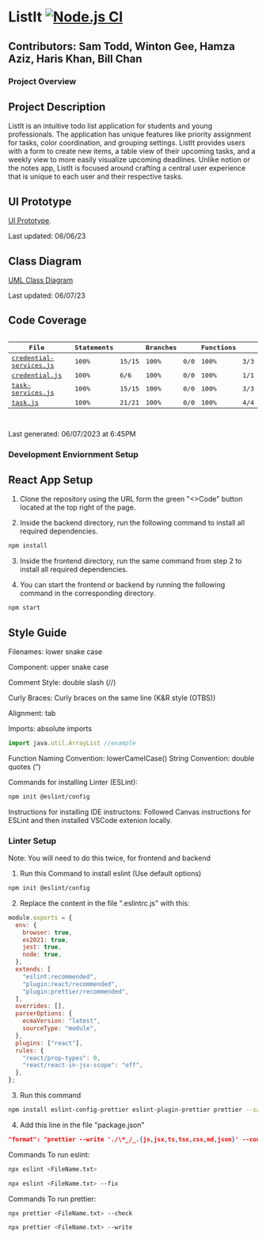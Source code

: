 # ListIt [![Node.js CI](https://github.com/HarisKhan0/todoList/actions/workflows/node.js.yml/badge.svg)](https://github.com/HarisKhan0/todoList/actions/workflows/node.js.yml)

## Contributors: Sam Todd, Winton Gee, Hamza Aziz, Haris Khan, Bill Chan

### Project Overview

## Project Description

ListIt is an intuitive todo list application for students and young professionals. The application has unique features like priority assignment for tasks, color coordination, and grouping settings. ListIt provides users with a form to create new items, a table view of their upcoming tasks, and a weekly view to more easily visualize upcoming deadlines. Unlike notion or the notes app, ListIt is focused around crafting a central user experience that is unique to each user and their respective tasks.

## UI Prototype

[UI Prototype](https://www.figma.com/file/F2zLCdkTA1iBqbnejYWYgY/ListIt?type=design&node-id=0%3A1&t=TaABfoWTTAxYEwVC-1).

Last updated: 06/06/23

## Class Diagram

[UML Class Diagram](https://github.com/HarisKhan0/todoList/wiki/UML-Class-Diagram)

Last updated: 06/07/23

## Code Coverage

<pre>
<table class="coverage-summary">
<thead>
<tr>
   <th data-col="file" data-html="true" class="file">File</th>
   <th data-col="pic" data-type="number" data-fmt="html" data-html="true" class="pic"></th>
   <th data-col="statements" data-type="number" data-fmt="pct" class="pct">Statements</th>
   <th data-col="statements_raw" data-type="number" data-fmt="html" class="abs"></th>
   <th data-col="branches" data-type="number" data-fmt="pct" class="pct">Branches</th>
   <th data-col="branches_raw" data-type="number" data-fmt="html" class="abs"></th>
   <th data-col="functions" data-type="number" data-fmt="pct" class="pct">Functions</th>
   <th data-col="functions_raw" data-type="number" data-fmt="html" class="abs"></th>
   <th data-col="lines" data-type="number" data-fmt="pct" class="pct">Lines</th>
   <th data-col="lines_raw" data-type="number" data-fmt="html" class="abs"></th>
</tr>
</thead>
<tbody><tr>
	<td class="file high" data-value="credential-services.js"><a href="credential-services.js.html">credential-services.js</td>
	<td data-value="100" class="pic high">
	<div class="chart"><div class="cover-fill cover-full" style="width: 100%"></div><div class="cover-empty" style="width: 0%"></div></div>
	</td>
	<td data-value="100" class="pct high">100%</td>
	<td data-value="15" class="abs high">15/15</td>
	<td data-value="100" class="pct high">100%</td>
	<td data-value="0" class="abs high">0/0</td>
	<td data-value="100" class="pct high">100%</td>
	<td data-value="3" class="abs high">3/3</td>
	<td data-value="100" class="pct high">100%</td>
	<td data-value="15" class="abs high">15/15</td>
	</tr>

<tr>
	<td class="file high" data-value="credential.js"><a href="credential.js.html">credential.js</td>
	<td data-value="100" class="pic high">
	<div class="chart"><div class="cover-fill cover-full" style="width: 100%"></div><div class="cover-empty" style="width: 0%"></div></div>
	</td>
	<td data-value="100" class="pct high">100%</td>
	<td data-value="6" class="abs high">6/6</td>
	<td data-value="100" class="pct high">100%</td>
	<td data-value="0" class="abs high">0/0</td>
	<td data-value="100" class="pct high">100%</td>
	<td data-value="1" class="abs high">1/1</td>
	<td data-value="100" class="pct high">100%</td>
	<td data-value="6" class="abs high">6/6</td>
	</tr>

<tr>
	<td class="file high" data-value="task-services.js"><a href="task-services.js.html">task-services.js</td>
	<td data-value="100" class="pic high">
	<div class="chart"><div class="cover-fill cover-full" style="width: 100%"></div><div class="cover-empty" style="width: 0%"></div></div>
	</td>
	<td data-value="100" class="pct high">100%</td>
	<td data-value="15" class="abs high">15/15</td>
	<td data-value="100" class="pct high">100%</td>
	<td data-value="0" class="abs high">0/0</td>
	<td data-value="100" class="pct high">100%</td>
	<td data-value="3" class="abs high">3/3</td>
	<td data-value="100" class="pct high">100%</td>
	<td data-value="15" class="abs high">15/15</td>
	</tr>

<tr>
	<td class="file high" data-value="task.js"><a href="task.js.html">task.js</td>
	<td data-value="100" class="pic high">
	<div class="chart"><div class="cover-fill cover-full" style="width: 100%"></div><div class="cover-empty" style="width: 0%"></div></div>
	</td>
	<td data-value="100" class="pct high">100%</td>
	<td data-value="21" class="abs high">21/21</td>
	<td data-value="100" class="pct high">100%</td>
	<td data-value="0" class="abs high">0/0</td>
	<td data-value="100" class="pct high">100%</td>
	<td data-value="4" class="abs high">4/4</td>
	<td data-value="100" class="pct high">100%</td>
	<td data-value="21" class="abs high">21/21</td>
	</tr>

</tbody>
</table>
</pre>

Last generated: 06/07/2023 at 6:45PM

### Development Enviornment Setup

## React App Setup

1. Clone the repository using the URL form the green "<>Code" button located at the top right of the page.

2. Inside the backend directory, run the following command to install all required dependencies.

```bash
npm install
```

3. Inside the frontend directory, run the same command from step 2 to install all required dependencies.

4. You can start the frontend or backend by running the following command in the corresponding directory.

```bash
npm start
```

## Style Guide

Filenames: lower snake case

Component: upper snake case

Comment Style: double slash (//)

Curly Braces: Curly braces on the same line (K&R style (OTBS))

Alignment: tab

Imports: absolute imports

```javascript
import java.util.ArrayList //example
```

Function Naming Convention: lowerCamelCase()
String Convention: double quotes (“)

Commands for installing Linter (ESLint):

```bash
npm init @eslint/config
```

Instructions for installing IDE instructons:
Followed Canvas instructions for ESLint and then installed VSCode extenion locally.

### Linter Setup

Note: You will need to do this twice, for frontend and backend

1. Run this Command to install eslint (Use default options)

```bash
npm init @eslint/config
```

2. Replace the content in the file ".eslintrc.js" with this:

```javascript
module.exports = {
  env: {
    browser: true,
    es2021: true,
    jest: true,
    node: true,
  },
  extends: [
    "eslint:recommended",
    "plugin:react/recommended",
    "plugin:prettier/recommended",
  ],
  overrides: [],
  parserOptions: {
    ecmaVersion: "latest",
    sourceType: "module",
  },
  plugins: ["react"],
  rules: {
    "react/prop-types": 0,
    "react/react-in-jsx-scope": "off",
  },
};
```

3. Run this command

```bash
npm install eslint-config-prettier eslint-plugin-prettier prettier --save-dev
```

4. Add this line in the file "package.json"

```json
"format": "prettier --write './\*_/_.{js,jsx,ts,tsx,css,md,json}' --config ./.prettierrc"
```

Commands To run eslint:

```bash
npx eslint <FileName.txt>
```

```bash
npx eslint <FileName.txt> --fix
```

Commands To run prettier:

```bash
npx prettier <FileName.txt> --check
```

```bash
npx prettier <FileName.txt> --write
```
